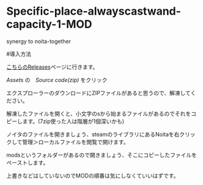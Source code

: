 # Specific-place-alwayscastwand-capacity-1-MOD
synergy to noita-together

#導入方法

[こちらのReleases](https://github.com/takesantrap/Specific-place-alwayscastwand-capacity-1-MOD/releases/tag/20221015_ver1.0)ページに行きます。

*Assets* の　*Source code(zip)* をクリック

エクスプローラーのダウンロードにZIPファイルがあると思うので、解凍してください。

解凍したファイルを開くと、小文字のsから始まるファイルがあるのでそれをコピーします。(7zip使った人は階層が1個深いかも)

ノイタのファイルを開きましょう、steamのライブラリにあるNoitaを右クリックして管理＞ローカルファイルを閲覧で開けます。

modsというフォルダーがあるので開きましょう、そこにコピーしたファイルをペーストします。

上書きなどはしていないのでMODの順番は気にしなくていいはずです。

